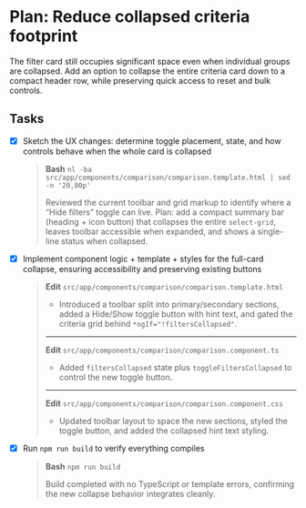 # Plan: Reduce collapsed criteria footprint

The filter card still occupies significant space even when individual groups are collapsed. Add an option to collapse the entire criteria card down to a compact header row, while preserving quick access to reset and bulk controls.

## Tasks

- [x] Sketch the UX changes: determine toggle placement, state, and how controls behave when the whole card is collapsed
  > **Bash** `nl -ba src/app/components/comparison/comparison.template.html | sed -n '20,80p'`
  >
  > Reviewed the current toolbar and grid markup to identify where a “Hide filters” toggle can live. Plan: add a compact summary bar (heading + icon button) that collapses the entire `select-grid`, leaves toolbar accessible when expanded, and shows a single-line status when collapsed.
- [x] Implement component logic + template + styles for the full-card collapse, ensuring accessibility and preserving existing buttons
  > **Edit** `src/app/components/comparison/comparison.template.html`
  > - Introduced a toolbar split into primary/secondary sections, added a Hide/Show toggle button with hint text, and gated the criteria grid behind `*ngIf="!filtersCollapsed"`.
  > ---
  > **Edit** `src/app/components/comparison/comparison.component.ts`
  > - Added `filtersCollapsed` state plus `toggleFiltersCollapsed` to control the new toggle button.
  > ---
  > **Edit** `src/app/components/comparison/comparison.component.css`
  > - Updated toolbar layout to space the new sections, styled the toggle button, and added the collapsed hint text styling.
- [x] Run `npm run build` to verify everything compiles
  > **Bash** `npm run build`
  >
  > Build completed with no TypeScript or template errors, confirming the new collapse behavior integrates cleanly.
